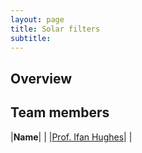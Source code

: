 ```yaml
---
layout: page
title: Solar filters
subtitle:
---
```

## Overview

## Team members
|**Name**|   |
|[Prof. Ifan Hughes](https://www.durham.ac.uk/staff/i-g-hughes/)|   |